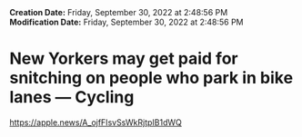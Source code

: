 <div><b>Creation Date:</b> Friday, September 30, 2022 at 2:48:56 PM<br></div>
<div><b>Modification Date:</b> Friday, September 30, 2022 at 2:48:56 PM<br></div>
<div><h1>New Yorkers may get paid for snitching on people who park in bike lanes — Cycling</h1></div>
<div><a href=https://apple.news/A_ojfFIsvSsWkRjtpIB1dWQ>https://apple.news/A_ojfFIsvSsWkRjtpIB1dWQ</a><br></div>

